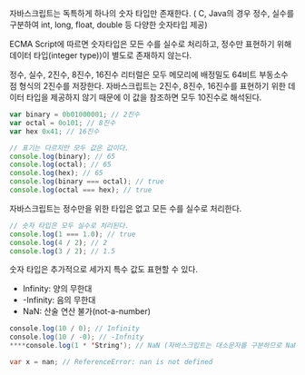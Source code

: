 자바스크립트는 독특하게 하나의 숫자 타입만 존재한다. ( C, Java의 경우 정수, 실수를 구분하여 int, long, float, double 등 다양한 숫자타입 제공)

ECMA Script에 따르면 숫자타입은 모든 수를 실수로 처리하고, 정수만 표현하기 위해 데이터 타입(integer type))이 별도로 존재하지 않는다.

정수, 실수, 2진수, 8진수, 16진수 리터럴은 모두 메모리에 배정밀도 64비트 부동소수점 형식의 2진수를 저장한다.  자바스크립트는 2진수, 8진수, 16진수를 표현하기 위한 데이터 타입을 제공하지 않기 때문에 이 값을 참조하면 모두  10진수로 해석된다.

```jsx
var binary = 0b01000001; // 2진수
var octal = 0o101; // 8진수
var hex 0x41; // 16진수

// 표기는 다르지만 모두 값은 값이다.
console.log(binary); // 65
console.log(octal); // 65
console.log(hex); // 65
console.log(binary === octal); // true
console.log(octal === hex); // true
```

자바스크립트는 정수만을 위한 타입은 없고 모든 수를 실수로 처리한다.

```jsx
// 숫자 타입은 모두 실수로 처리된다.
console.log(1 === 1.0); // true
console.log(4 / 2); // 2
console.log(3 / 2); // 1.5
```

숫자 타입은 추가적으로 세가지 특수 값도 표현할 수 있다.

- Infinity: 양의 무한대
- -Infinity: 음의 무한대
- NaN: 산술 연산 불가(not-a-number)

```java
console.log(10 / 0); // Infinity
console.log(10 / -0); // -Infnity
****console.log(1 * 'String'); // NaN (자바스크립트는 대소문자를 구분하므로 NaN으로 정확히 표기)

var x = nan; // ReferenceError: nan is not defined
```
